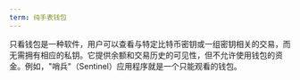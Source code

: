 ```yaml
---
term: 纯手表钱包
---
```

只看钱包是一种软件，用户可以查看与特定比特币密钥或一组密钥相关的交易，而无需拥有相应的私钥。它提供余额和交易历史的可见性，但不允许使用钱包的资金。例如，"哨兵"（Sentinel）应用程序就是一个只能观看的钱包。